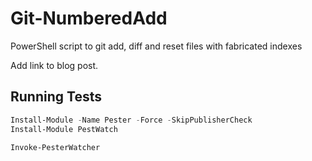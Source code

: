 # Git-NumberedAdd

PowerShell script to git add, diff and reset files with fabricated indexes

Add link to  blog post.


## Running Tests

```powershell
Install-Module -Name Pester -Force -SkipPublisherCheck
Install-Module PestWatch

Invoke-PesterWatcher
```
